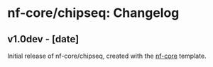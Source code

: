 # nf-core/chipseq: Changelog

## v1.0dev - [date]
Initial release of nf-core/chipseq, created with the [nf-core](http://nf-co.re/) template.

